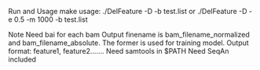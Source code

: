 Run and Usage
    make
    usage: ./DelFeature -D -b test.list or ./DelFeature -D -e 0.5 -m 1000 -b test.list

Note
    Need bai for each bam
    Output finename is bam_filename_normalized and bam_filename_absolute. The former is used for training model.
    Output format: feature1, feature2.......
    Need samtools in $PATH
    Need SeqAn included
